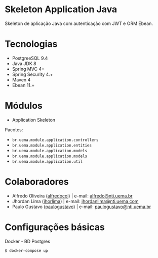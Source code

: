 Skeleton Application Java
===============

Skeleton de aplicação Java com autenticação com JWT e ORM Ebean.

# Tecnologias

  - PostgreeSQL 9.4
  - Java JDK 8
  - Spring MVC 4+
  - Spring Security 4.+
  - Maven 4
  - Ebean 11.+

# Módulos

 - Application Skeleton

Pacotes: 
- ``br.uema.module.application.controllers``
- ``br.uema.module.application.entities``
- ``br.uema.module.application.models``
- ``br.uema.module.application.models``
- ``br.uema.module.application.util``

# Colaboradores

  - Alfredo Oliveira ([alfredocoj](https://github.com/alfredocoj)) | e-mail: <alfredo@nti.uema.br>
  - Jhordan Lima ([jhorlima](https://github.com/jhorlima)) | e-mail: <jhordanlima@nti.uema.com>
  - Paulo Gustavo ([paulogustavo](https://github.com/paulogustavo)) | e-mail: <paulogustavo@nti.uema.br>

# Configurações básicas
Docker - BD Postgres

``$ docker-compose up``